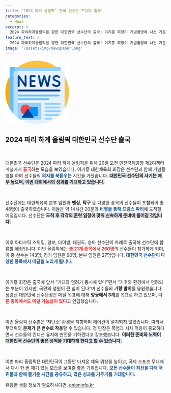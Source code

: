 ```yaml
---
title: ‘2024 파리 올림픽’ 한국 선수단 드디어 출국!
categories:
  - News
excerpt: >
  2024 파리하계올림픽을 향한 대한민국 선수단의 출국! 이기흥 회장이 기념촬영에 나선 가운데, 260명의 선수들이 금메달을 향해 힘차게 출발합니다. 파리의 더위와 환경 속에서도 기량을 펼칠 이들의 도전이 기대됩니다!
feature_text: >
  2024 파리하계올림픽을 향한 대한민국 선수단의 출국! 이기흥 회장이 기념촬영에 나선 가운데, 260명의 선수들이 금메달을 향해 힘차게 출발합니다. 파리의 더위와 환경 속에서도 기량을 펼칠 이들의 도전이 기대됩니다!
image: '/assets/img/newspaper.png'
---
```


<p><img src="/assets/img/newspaper.png" alt="kimp 속보" /></p>

<h2 data-ke-size="size26">2024 파리 하계 올림픽 대한민국 선수단 출국</h2>

<p data-ke-size="size16">&nbsp;</p>

<p>대한민국 선수단은 2024 파리 하계 올림픽을 위해 20일 오전 인천국제공항 제2여객터미널에서 <b><span style="color: #ee2323;">출국</span></b>하는 모습을 보였습니다. 이기흥 대한체육회 회장은 선수단과 함께 기념촬영을 하며 선수들의 <b><span style="color: #1a5490;">의지를 북돋우는</span></b> 시간을 가졌습니다. <b><span style="background-color: #21538527;">대한민국 선수단의 사기는 매우 높으며, 이번 대회에서의 성과를 기대하고 있습니다.</span></b> </p>

<p data-ke-size="size16">&nbsp;</p>

<p>선수단에는 대한체육회 본부 임원과 <b>펜싱</b>, <b>탁구</b> 등 다양한 종목의 선수들이 포함되어 총 48명이 출국하였습니다. 이들은 약 14시간 20분의 <b><span style="color: #1a5490;">비행을 통해 프랑스 파리</span></b>에 도착할 예정입니다. 선수단은 <b><span style="background-color: #21538527;">도착 후 각각의 훈련 일정에 맞춰 신속하게 준비에 들어갈 것입니다.</span></b> </p>

<p data-ke-size="size16">&nbsp;</p>

<p>이후 아티스틱 스위밍, 경보, 다이빙, 태권도, 승마 선수단이 차례로 출국해 선수단에 합류할 예정입니다. 이번 올림픽에는 <b><span style="color: #ee2323;">총 21개 종목에서 260명</span></b>의 선수들이 참가하게 되며, 이 중 선수는 143명, 경기 임원은 90명, 본부 임원은 27명입니다. <b><span style="color: #1a5490;">대한민국 선수단이 다양한 종목에서 메달을 노리게 됩니다.</span></b></p>

<p data-ke-size="size16">&nbsp;</p>

<p>이기흥 회장은 출국에 앞서 “기대와 염려가 동시에 있다”면서 “기후와 환경에서 염려되는 부분이 있지만, 국민의 성원이 큰 힘이 된다”며 선수들의 <b>기량 발휘</b>를 응원했습니다. 정강선 대한민국 선수단장은 메달 목표에 대해 <b>양궁에서 3개</b>를 목표로 하고 있으며, <b><span style="color: #ee2323;">다른 종목에서도 메달 가능성이 있다</span></b>고 언급했습니다. </p>

<p data-ke-size="size16">&nbsp;</p>

<p>이번 올림픽 선수촌은 ‘저탄소’ 환경을 지향하며 에어컨이 설치되지 않았습니다. 따라서 무더위의 <b>문제가 큰 변수로 작용</b>할 수 있습니다. 정 단장은 폭염과 시차 적응이 중요하다면서 선수들의 컨디션 유지에 만전을 기하겠다고 강조했습니다. <b><span style="background-color: #21538527;">이러한 준비와 노력이 대한민국 선수단의 좋은 성적을 기대하게 한다고 할 수 있습니다.</span></b></p>

<p data-ke-size="size16">&nbsp;</p>

<p>이번 파리 올림픽은 대한민국이 그동안 다져온 체육 위상을 높이고, 국제 스포츠 무대에서 다시 한 번 패기 있는 모습을 보여줄 좋은 기회입니다. <b><span style="color: #1a5490;">모든 선수들이 최선을 다해 국민들과 함께 즐거운 시간을 공유하고, 많은 성과를 거두기를 기대합니다.</span></b></p>
유용한 생활 정보가 필요하시다면, <a href="https://onioninfo.kr" rel="dofollow">onioninfo.kr</a>


